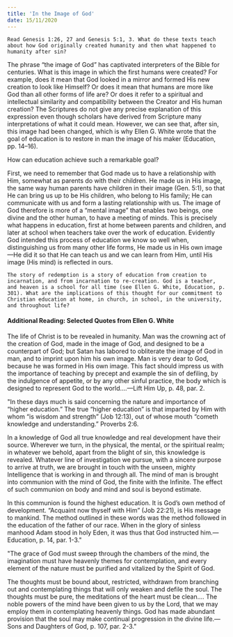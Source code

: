 ```yaml
---
title: 'In the Image of God'
date: 15/11/2020
---
```


`Read Genesis 1:26, 27 and Genesis 5:1, 3. What do these texts teach about how God originally created humanity and then what happened to humanity after sin?`

The phrase “the image of God” has captivated interpreters of the Bible for centuries. What is this image in which the first humans were created? For example, does it mean that God looked in a mirror and formed His new creation to look like Himself? Or does it mean that humans are more like God than all other forms of life are? Or does it refer to a spiritual and intellectual similarity and compatibility between the Creator and His human creation? The Scriptures do not give any precise explanation of this expression even though scholars have derived from Scripture many interpretations of what it could mean. However, we can see that, after sin, this image had been changed, which is why Ellen G. White wrote that the goal of education is to restore in man the image of his maker (Education, pp. 14–16).

How can education achieve such a remarkable goal?

First, we need to remember that God made us to have a relationship with Him, somewhat as parents do with their children. He made us in His image, the same way human parents have children in their image (Gen. 5:1), so that He can bring us up to be His children, who belong to His family; He can communicate with us and form a lasting relationship with us. The image of God therefore is more of a “mental image” that enables two beings, one divine and the other human, to have a meeting of minds. This is precisely what happens in education, first at home between parents and children, and later at school when teachers take over the work of education. Evidently God intended this process of education we know so well when, distinguishing us from many other life forms, He made us in His own image—He did it so that He can teach us and we can learn from Him, until His image (His mind) is reflected in ours.

`The story of redemption is a story of education from creation to incarnation, and from incarnation to re-creation. God is a teacher, and heaven is a school for all time (see Ellen G. White, Education, p. 301). What are the implications of this thought for our commitment to Christian education at home, in church, in school, in the university, and throughout life?`

#### Additional Reading: Selected Quotes from Ellen G. White

The life of Christ is to be revealed in humanity. Man was the crowning act of the creation of God, made in the image of God, and designed to be a counterpart of God; but Satan has labored to obliterate the image of God in man, and to imprint upon him his own image. Man is very dear to God, because he was formed in His own image. This fact should impress us with the importance of teaching by precept and example the sin of defiling, by the indulgence of appetite, or by any other sinful practice, the body which is designed to represent God to the world....—Lift Him Up, p. 48, par. 2.

"In these days much is said concerning the nature and importance of “higher education.” The true “higher education” is that imparted by Him with whom “is wisdom and strength” (Job 12:13), out of whose mouth “cometh knowledge and understanding.” Proverbs 2:6.

In a knowledge of God all true knowledge and real development have their source. Wherever we turn, in the physical, the mental, or the spiritual realm; in whatever we behold, apart from the blight of sin, this knowledge is revealed. Whatever line of investigation we pursue, with a sincere purpose to arrive at truth, we are brought in touch with the unseen, mighty Intelligence that is working in and through all. The mind of man is brought into communion with the mind of God, the finite with the Infinite. The effect of such communion on body and mind and soul is beyond estimate.

In this communion is found the highest education. It is God’s own method of development. “Acquaint now thyself with Him” (Job 22:21), is His message to mankind. The method outlined in these words was the method followed in the education of the father of our race. When in the glory of sinless manhood Adam stood in holy Eden, it was thus that God instructed him.—Education, p. 14, par. 1-3."

"The grace of God must sweep through the chambers of the mind, the imagination must have heavenly themes for contemplation, and every element of the nature must be purified and vitalized by the Spirit of God.

The thoughts must be bound about, restricted, withdrawn from branching out and contemplating things that will only weaken and defile the soul. The thoughts must be pure, the meditations of the heart must be clean.... The noble powers of the mind have been given to us by the Lord, that we may employ them in contemplating heavenly things. God has made abundant provision that the soul may make continual progression in the divine life.—Sons and Daughters of God, p. 107, par. 2-3."